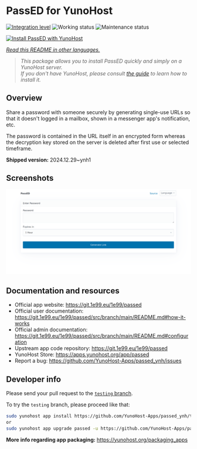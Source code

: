 <!--
N.B.: This README was automatically generated by <https://github.com/YunoHost/apps/tree/master/tools/readme_generator>
It shall NOT be edited by hand.
-->

# PassED for YunoHost

[![Integration level](https://apps.yunohost.org/badge/integration/passed)](https://ci-apps.yunohost.org/ci/apps/passed/)
![Working status](https://apps.yunohost.org/badge/state/passed)
![Maintenance status](https://apps.yunohost.org/badge/maintained/passed)

[![Install PassED with YunoHost](https://install-app.yunohost.org/install-with-yunohost.svg)](https://install-app.yunohost.org/?app=passed)

*[Read this README in other languages.](./ALL_README.md)*

> *This package allows you to install PassED quickly and simply on a YunoHost server.*  
> *If you don't have YunoHost, please consult [the guide](https://yunohost.org/install) to learn how to install it.*

## Overview

Share a password with someone securely by generating single-use URLs so that it doesn't logged in a mailbox, shown in a messenger app's notification, etc. 

The password is contained in the URL itself in an encrypted form whereas the decryption key stored on the server is deleted after first use or selected timeframe. 


**Shipped version:** 2024.12.29~ynh1

## Screenshots

![Screenshot of PassED](./doc/screenshots/passed_ynh.png)

## Documentation and resources

- Official app website: <https://git.1e99.eu/1e99/passed>
- Official user documentation: <https://git.1e99.eu/1e99/passed/src/branch/main/README.md#how-it-works>
- Official admin documentation: <https://git.1e99.eu/1e99/passed/src/branch/main/README.md#configuration>
- Upstream app code repository: <https://git.1e99.eu/1e99/passed>
- YunoHost Store: <https://apps.yunohost.org/app/passed>
- Report a bug: <https://github.com/YunoHost-Apps/passed_ynh/issues>

## Developer info

Please send your pull request to the [`testing` branch](https://github.com/YunoHost-Apps/passed_ynh/tree/testing).

To try the `testing` branch, please proceed like that:

```bash
sudo yunohost app install https://github.com/YunoHost-Apps/passed_ynh/tree/testing --debug
or
sudo yunohost app upgrade passed -u https://github.com/YunoHost-Apps/passed_ynh/tree/testing --debug
```

**More info regarding app packaging:** <https://yunohost.org/packaging_apps>
